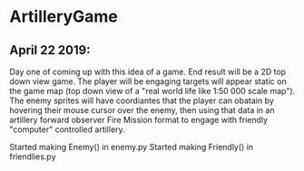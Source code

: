 # ArtilleryGame

April 22 2019:
-------------
Day one of coming up with this idea of a game. End result will be a 2D top down view game. The player will be engaging targets 
will appear static on the game map (top down view of a "real world life like 1:50 000 scale map"). The enemy sprites will have 
coordiantes that the player can obatain by hovering their mouse cursor over the enemy, then using that data in an artillery 
forward observer Fire Mission format to engage with friendly "computer" controlled artillery.

Started making Enemy() in enemy.py
Started making Friendly() in friendlies.py

